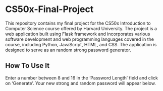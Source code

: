 # CS50x-Final-Project
This repository contains my final project for the CS50x Introduction to Computer Science course offered by Harvard University. The project is a web application built using Flask framework and incorporates various software development and web programming languages covered in the course, including Python, JavaScript, HTML, and CSS. The application is designed to serve as an random strong password generator.
## How To Use It
Enter a number between 8 and 16 in the ‘Password Length’ field and click on ‘Generate’. Your new strong and random password will appear below.